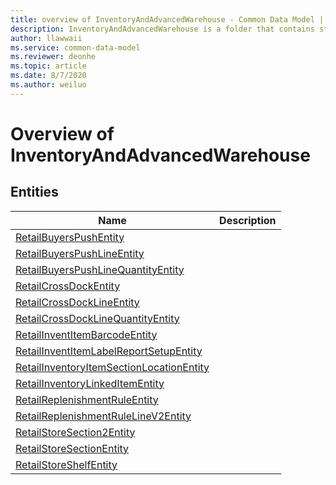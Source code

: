 ```yaml
---
title: overview of InventoryAndAdvancedWarehouse - Common Data Model | Microsoft Docs
description: InventoryAndAdvancedWarehouse is a folder that contains standard entities related to the Common Data Model.
author: llawwaii
ms.service: common-data-model
ms.reviewer: deonhe
ms.topic: article
ms.date: 8/7/2020
ms.author: weiluo
---
```


# Overview of InventoryAndAdvancedWarehouse


## Entities

|Name|Description|
|---|---|
|[RetailBuyersPushEntity](RetailBuyersPushEntity.md)||
|[RetailBuyersPushLineEntity](RetailBuyersPushLineEntity.md)||
|[RetailBuyersPushLineQuantityEntity](RetailBuyersPushLineQuantityEntity.md)||
|[RetailCrossDockEntity](RetailCrossDockEntity.md)||
|[RetailCrossDockLineEntity](RetailCrossDockLineEntity.md)||
|[RetailCrossDockLineQuantityEntity](RetailCrossDockLineQuantityEntity.md)||
|[RetailInventItemBarcodeEntity](RetailInventItemBarcodeEntity.md)||
|[RetailInventItemLabelReportSetupEntity](RetailInventItemLabelReportSetupEntity.md)||
|[RetailInventoryItemSectionLocationEntity](RetailInventoryItemSectionLocationEntity.md)||
|[RetailInventoryLinkedItemEntity](RetailInventoryLinkedItemEntity.md)||
|[RetailReplenishmentRuleEntity](RetailReplenishmentRuleEntity.md)||
|[RetailReplenishmentRuleLineV2Entity](RetailReplenishmentRuleLineV2Entity.md)||
|[RetailStoreSection2Entity](RetailStoreSection2Entity.md)||
|[RetailStoreSectionEntity](RetailStoreSectionEntity.md)||
|[RetailStoreShelfEntity](RetailStoreShelfEntity.md)||
